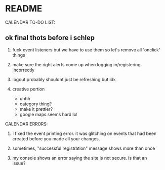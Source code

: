 # README #

CALENDAR TO-DO LIST:
## ok final thots before i schlep ##

1. fuck event listeners but we have to use them so let's remove all 'onclick' things

2. make sure the right alerts come up when logging in/registering incorrectly

3. logout probably shouldnt just be refreshing but idk

4. creative portion
    - uhhh
    - category thing?
    - make it prettier?
    - google maps seems hard lol 

CALENDAR ERRORS:

1. I fixed the event printing error. it was glitching on events that had been created before you made all your changes.

2. sometimes, "successful registration" message shows more than once

3. my console shows an error saying the site is not secure. is that an issue?
